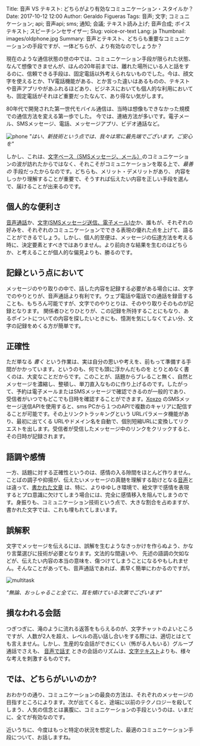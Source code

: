 Title: 音声 VS テキスト: どちらがより有効なコミュニケーション・スタイルか？
Date: 2017-10-12 12:00
Author: Geraldo Figueras
Tags: 音声; 文字; コミュニケーション; api; 音声api; sms; 通知; 会議; テキスト読み上げ; 音声合成; ボイステキスト; スピーチシンセサイザー;
Slug: voice-or-text
Lang: ja
Thumbnail: images/oldphone.jpg
Summary: 音声とテキスト、どちらも重要なコミュニケーションの手段ですが、一体どちらが、より有効なのでしょうか？


現在のような通信状態の世の中では、コミュニケーション手段が限られた状態、なんて想像できませんが、ほんの20年前までは、離れた場所にいる人と話をするのに、信頼できる手段は、固定電話以外考えられないものでした。今は、顔文字を使えるとか、TV電話機能がある、とか言った違いはあるものの、テキストや音声アプリやがあふれるほどあり、ビジネスにおいても個人的な利用においても、固定電話がそれほど重要だったなんて、あり得ない気がします。

80年代で開発された第一世代モバイル通信は、当時は想像もできなかった規模での通信方法を変える第一歩でした。 今では、連絡方法が多いです。電子メール、SMSメッセージ、電話、メッセージアプリ、ビデオ通話など。 

![phone](/images/oldphone.jpg)
_"はい、新技術という点では、我々は常に最先端でございます。ご安心を"_ 

しかし、これは、[文字ベース（SMSメッセージ、メール）](http://docs.xoxzo.com/ja/sms.html#send-sms-messages-api)のコミュニケーションの波が訪れたからではなく、それこそがコミュニケーションを取る上で、_最善の_ 手段だったからなのです。どちらも、メリット・デメリットがあり、 内容をしっかり理解することが重要で、そうすれば伝えたい内容を正しい手段を選んで、届けることが出来るのです。

## 個人的な便利さ
[音声通話](https://www.xoxzo.com/ja/about/voice-api/)か、[文字(SMSメッセージ送信、電子メール)か](https://www.xoxzo.com/ja/about/sms-api/)か、誰もが、それぞれの好みを、それぞれのコミュニケーションでできる表現の優れた点を上げて、語ることができるでしょう。しかし、個人的至便は、メッセージの伝達方法を考える時に、決定要素とすべきではありません。より前向きな結果を生むのはどちらか、と考えることが個人的な偏見よりも、勝るのです。

## 記録という点において
 
メッセージのやり取りの中で、話した内容を記録する必要がある場合には、文字でのやりとりが、音声通話より有利です。ウェブ電話や電話での通話を録音することも、もちろん可能ですが、文字でのやりとりは、そのやり取りそのものが記録となります。 関係者ひとりひとりが、この記録を所持することにもなり、あるポイントについての内容を探したいときにも、憶測を気にしなくてよい分、文字の記録をめくる方が簡単です。

## 正確性
 
ただ単なる _書く_ という作業は、実は自分の思いや考えを、前もって準備する手間がかかっています。というのも、何でも頭に浮かんだものを とりとめなく書くのは、大変なことだからです。このことが、話題からブレること無く、自然とメッセージを濃縮し、整頓し、単刀直入なものに作り上げるのです。したがって、予約は電子メールまたはSMSメッセージで確認できるのが一般的であり、受信者がいつでもどこでも日時を確認することができます。[Xoxzo](https://www.xoxzo.com/) のSMSメッセージ送信APIを使用すると、sms PCから１つのAPIで複数のキャリアに配信することが可能です。その上リンクトラッキングという URLパラメータ機能があり、最初に出てくる URLやドメイン名を自動で、個別短縮URLに変換してリクエストを出します。受信者が受信したメッセージ中のリンクをクリックすると、その日時が記録されます。

 
## 語調や感情
 
一方、話題に対する正確性というのは、感情の入る隙間をほとんど作りません。ことばの調子や抑揚が、伝えたいメッセージの真髄を理解する助けとなる[音声](https://www.xoxzo.com/ja/about/voice-api/)とは違って、[書かれた文章](https://www.xoxzo.com/en/about/sms-api/) は、特に、よりゆゆしき環境で、絵文字で感情を表現するとプロ意識に欠けてしまう場合には、完全に感情移入を阻んでしまうのです。身振りも、コミュニケーション技術という点で、大きな割合を占めますが、書かれた文字では、これも埋もれてしまいます。
 
## 誤解釈
 
文字でメッセージを伝えるには、誤解を生むようなきっかけを作らぬよう、かなり言葉選びに技術が必要となります。文法的な間違いや、 先述の語調の欠如などが、伝えたい内容の本当の意味を、傷つけてしまうことになるやもしれません。そんなことがあっても、音声通話であれば、素早く簡単にわかるのですが。

![multitask](/images/multitaskingman.jpg)

_"無論、おっしゃること全てに、耳を傾けている次第でございます"_
 
## 損なわれる会話
 
つぎつぎに、滝のように流れる返答をもらえるのが、文字チャットのよいところですが、人数が2人を超え、レベルの高い話し合いをする際には、適切とはとても言えません。しかし、生産的な会話ができにくい（怖がる人もいる）グループ通話でさえも、 [音声で話す](https://www.xoxzo.com/ja/about/voice-api/) ときの会話のリズムは、[文字テキスト](https://www.xoxzo.com/ja/about/sms-api/)よりも、様々な考えを刺激するものです。

## では、どちらがいいのか?

おわかりの通り、コミュニケーションの最良の方法は、それぞれのメッセージの目指すところによります。次が出てくると、途端に以前のテクノロジーを殺してしまう、人気の信念とは裏腹に、コミュニケーションの手段というのは、いまだに、全てが有効なのです。
 
近いうちに、今度はもっと特定の状況を想定した、最適のコミュニケーション手段について、お話しますね。
